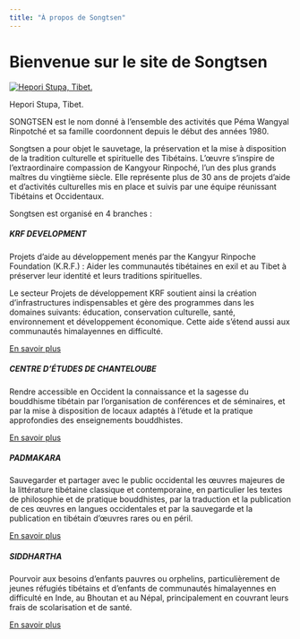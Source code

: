 ```yaml
---
title: "À propos de Songtsen"
---
```


#  Bienvenue sur le site de Songtsen 

[ ![Hepori Stupa, Tibet.](/assets/images/img_stoupa-150x150.jpg) ](/songtsen/wp-content/uploads/sites/2/2013/12/img_stoupa.jpg)

Hepori Stupa, Tibet. 

SONGTSEN est le nom donné à l’ensemble des activités que Péma Wangyal Rinpotché et sa famille coordonnent depuis le début des années 1980. 

Songtsen a pour objet le sauvetage, la préservation et la mise à disposition de la tradition culturelle et spirituelle des Tibétains. L’œuvre s’inspire de l’extraordinaire compassion de Kangyour Rinpoché, l’un des plus grands maîtres du vingtième siècle. Elle représente plus de 30 ans de projets d’aide et d’activités culturelles mis en place et suivis par une équipe réunissant Tibétains et Occidentaux. 

Songtsen est organisé en 4 branches : 

#####  KRF DEVELOPMENT 

Projets d’aide au développement menés par the Kangyur Rinpoche Foundation (K.R.F.) : Aider les communautés tibétaines en exil et au Tibet à préserver leur identité et leurs traditions spirituelles. 

Le secteur Projets de développement KRF soutient ainsi la création d’infrastructures indispensables et gère des programmes dans les domaines suivants: éducation, conservation culturelle, santé, environnement et développement économique. Cette aide s’étend aussi aux communautés himalayennes en difficulté. 

[ En savoir plus ](/krf/fr/)

#####  CENTRE D’ÉTUDES DE CHANTELOUBE 

Rendre accessible en Occident la connaissance et la sagesse du bouddhisme tibétain par l’organisation de conférences et de séminaires, et par la mise à disposition de locaux adaptés à l’étude et la pratique approfondies des enseignements bouddhistes. 

[ En savoir plus ](/chanteloube/fr/)

#####  PADMAKARA 

Sauvegarder et partager avec le public occidental les œuvres majeures de la littérature tibétaine classique et contemporaine, en particulier les textes de philosophie et de pratique bouddhistes, par la traduction et la publication de ces œuvres en langues occidentales et par la sauvegarde et la publication en tibétain d’œuvres rares ou en péril. 

[ En savoir plus ](/padmakara/fr/)

#####  SIDDHARTHA 

Pourvoir aux besoins d’enfants pauvres ou orphelins, particulièrement de jeunes réfugiés tibétains et d’enfants de communautés himalayennes en difficulté en Inde, au Bhoutan et au Népal, principalement en couvrant leurs frais de scolarisation et de santé. 

[ En savoir plus ](/siddhartha/fr/)
